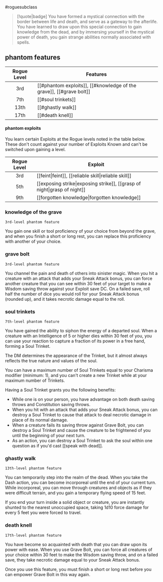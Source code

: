 #roguesubclass

> [!quote|badge] 
> You have formed a mystical connection with the border between life and death, and serve as a gateway to the afterlife. You have learned to draw upon this special connection to gain knowledge from the dead, and by immersing yourself in the mystical power of death, you gain strange abilities normally associated with spells.
## phantom features
| **Rogue Level** | **Features**                                                        |
| :-------------: | ------------------------------------------------------------------- |
|       3rd       | [[#phantom exploits]], [[#knowledge of the grave]], [[#grave bolt]] |
|       7th       | [[#soul trinkets]]                                                  |
|      13th       | [[#ghastly walk]]                                                   |
|      17th       | [[#death knell]]                                                    |
#### phantom exploits
You learn certain Exploits at the Rogue levels noted in the table below. These don't count against your number of Exploits Known and can't be switched upon gaining a level.

| **Rogue Level** | **Exploit**                                                                                                |
| :-------------: | ---------------------------------------------------------------------------------------------------------- |
|       3rd       | [[feint\|feint]], [[reliable skill\|reliable skill]]                     |
|       5th       | [[exposing strike\|exposing strike]], [[grasp of night\|grasp of night]] |
|       9th       | [[forgotten knowledge\|forgotten knowledge]]                                              |

### knowledge of the grave
`3rd-level phantom feature`

You gain one skill or tool proficiency of your choice from beyond the grave, and when you finish a short or long rest, you can replace this proficiency with another of your choice.
### grave bolt
`3rd-level phantom feature`

You channel the pain and death of others into sinister magic. When you hit a creature with an attack that adds your Sneak Attack bonus, you can force another creature that you can see within 30 feet of your target to make a Wisdom saving throw against your Exploit save DC. On a failed save, roll half the number of dice you would roll for your Sneak Attack bonus (rounded up), and it takes necrotic damage equal to the roll.
### soul trinkets
`7th-level phantom feature`

You have gained the ability to siphon the energy of a departed soul. When a creature with an Intelligence of 5 or higher dies within 30 feet of you, you can use your reaction to capture a fraction of its power in a free hand, forming a Soul Trinket.

The DM determines the appearance of the Trinket, but it almost always reflects the true nature and values of the soul.

You can have a maximum number of Soul Trinkets equal to your Charisma modifier (minimum: 1), and you can't create a new Trinket while at your maximum number of Trinkets.

Having a Soul Trinket grants you the following benefits:
- While one is on your person, you have advantage on both death saving throws and Constitution saving throws.
- When you hit with an attack that adds your Sneak Attack bonus, you can destroy a Soul Trinket to cause that attack to deal necrotic damage in place of its normal damage.
- When a creature fails its saving throw against Grave Bolt, you can destroy a Soul Trinket and cause the creature to be frightened of you until the beginning of your next turn.
- As an action, you can destroy a Soul Trinket to ask the soul within one question as if you'd cast [[speak with dead]].
### ghastly walk
`13th-level phantom feature`

You can temporarily step into the realm of the dead. When you take the Dash action, you can become incorporeal until the end of your current turn. While incorporeal, you can move through creatures and objects as if they were difficult terrain, and you gain a temporary flying speed of 15 feet.

If you end your turn inside a solid object or creature, you are instantly shunted to the nearest unoccupied space, taking 1d10 force damage for every 5 feet you were forced to travel.
### death knell
`17th-level phantom feature`

You have become so acquainted with death that you can draw upon its power with ease. When you use Grave Bolt, you can force all creatures of your choice within 30 feet to make the Wisdom saving throw, and on a failed save, they take necrotic damage equal to your Sneak Attack bonus.

Once you use this feature, you must finish a short or long rest before you can empower Grave Bolt in this way again.
